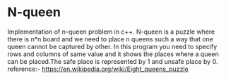 # N-queen
Implementation of n-queen problem in c++. N-queen is a puzzle where there is n*n board and we need to place n queens such a way that one queen cannot be captured by other. In this program you need to specify rows and columns of same value and it shows the places where a queen can be placed.The safe place is represented by 1 and unsafe place by 0.
reference:-
https://en.wikipedia.org/wiki/Eight_queens_puzzle
